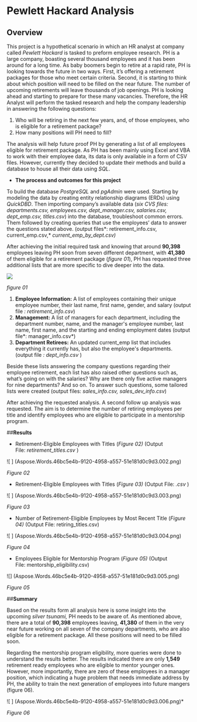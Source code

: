 ﻿# **Pewlett Hackard Analysis**

## **Overview**

This project is a hypothetical scenario in which an HR analyst at company called *Pewlett Hackard* is tasked to preform employee research. PH is a large company, boasting several thousand employees and it has been around for a long time. As baby boomers begin to retire at a rapid rate, PH is looking towards the future in two ways. First, it’s offering a retirement packages for those who meet certain criteria. Second, it is starting to think about which position will need to be filled on the near future. The number of upcoming retirements will leave thousands of job openings. PH is looking ahead and starting to prepare for these many vacancies. Therefore, the HR Analyst will perform the tasked research and help the company leadership in answering the following questions: 

1. Who will be retiring in the next few years, and, of those employees, 
   who is eligible for a retirement package?
1. How many positions will PH need to fill?

The analysis will help future proof PH by generating a list of all employees eligible for retirement package. As PH has been mainly using Excel and VBA to work with their employee data, its data is only available in a form of CSV files. However, currently they decided to update their methods and build a database to house all their data using *SQL*.  

- **The process and outcomes for this project**

To build the database *PostgreSQL* and *pgAdmin* were used. Starting by modeling the data by creating entity relationship diagrams (ERDs) using *QuickDBD*. Then importing company’s available data (*six CVS files: departments.csv, employees.csv, dept\_manager.csv, salaries.csv, dept\_emp.csv, titles.csv*) into the database, troubleshoot common errors. Them followed by creating queries that use the employees’ data to answer the questions stated above. (output files*: retirement\_info.csv, current\_emp.csv,* *current\_emp\_by\_dept.csv)*

After achieving the initial required task and knowing that around **90,398** employees leaving PH soon from seven different department, with **41,380** of them eligible for a retirement package (*figure 01*), PH has requested three additional lists that are more specific to dive deeper into the data. 

![ ](https://github.com/Bayan-daux/Pewlett_Hackard_Analysis/blob/main/Data/png/current_emp_by_dept.PNG)

*figure 01*

1. **Employee Information:** A list of employees containing their unique employee number, their last name, first name, gender, and salary (output file *: retirement\_info.csv*) 
1. **Management:** A list of managers for each department, including the department number, name, and the manager's employee number, last name, first name, and the starting and ending employment dates (output file*: manager\_info.csv*)
1. **Department Retirees:** An updated current\_emp list that includes everything it currently has, but also the employee's departments. (output file *: dept\_info.csv* )

Beside these lists answering the company questions regarding their employee retirement, each list has also raised other questions such as, what’s going on with the salaries? Why are there only five active managers for nine departments? And so on. To answer such questions, some tailored lists were created (output files: *sales\_info.csv, sales\_dev\_info.csv*)

After achieving the requested analysis. A second follow up analysis was requested. The aim is to determine the number of retiring employees per title and identify employees who are eligible to participate in a mentorship program. 

##**Results**

- Retirement-Eligible Employees with Titles (*Figure 02)* (Output File: *retirement\_titles.csv* )

![ ]
(Aspose.Words.46bc5e4b-9120-4958-a557-51e181d0c9d3.002.png)

*Figure 02*

- Retirement-Eligible Employees with Titles (*Figure 03)* (Output File: *.csv* ) 

![ ]
(Aspose.Words.46bc5e4b-9120-4958-a557-51e181d0c9d3.003.png)

*Figure 03*

- Number of Retirement-Eligible Employees by Most Recent Title (*Figure 04)* (Output File: retiring\_titles.csv)

![ ]
(Aspose.Words.46bc5e4b-9120-4958-a557-51e181d0c9d3.004.png)

*Figure 04*

- Employees Eligible for Mentorship Program (*Figure 05)* (Output File: mentorship\_eligibility.csv)

![]
(Aspose.Words.46bc5e4b-9120-4958-a557-51e181d0c9d3.005.png)

*Figure 05*

##**Summary**

Based on the results form all analysis here is some insight into the upcoming *silver tsunami,* PH needs to be aware of. As mentioned above, there are a total of **90,398** employees leaving, **41,380** of them in the very near future working on all seven of the company departments, who are also eligible for a retirement package. All these positions will need to be filled soon. 

Regarding the mentorship program eligibility, more queries were done to understand the results better. The results indicated there are only **1,549** retirement ready employees who are eligible to mentor younger ones. However, more importantly, there are zero of these employees in a manager position, which indicating a huge problem that needs immediate address by PH, the ability to train the next generation of employees into future mangers (figure 06).

![ ]
(Aspose.Words.46bc5e4b-9120-4958-a557-51e181d0c9d3.006.png)*

*Figure 06*
